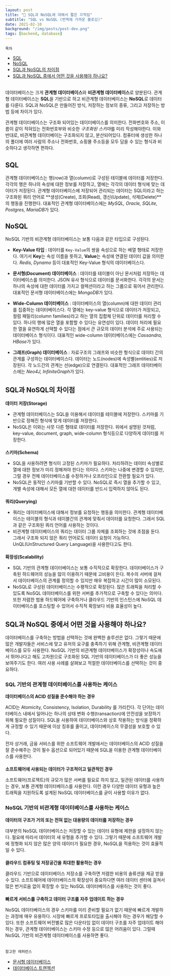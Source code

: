 ```yaml
---
layout: post
title: "🧐 SQL과 NoSQL에 대해서 짧은 끄적임"
subtitle: "SQL vs NoSQL (번역에 가까운 블로깅)"
date: 2021-02-10
background: "/img/posts/post-dev.png"
tags: [backend, database]
---
```


`목차` <br />

- [SQL](#SQL)
- [NoSQL](#NoSQL)
- [SQL과 NoSQL의 차이점](#SQL과-NoSQL의-차이점)
- [SQL과 NoSQL 중에서 어떤 것을 사용해야 하나요?](#SQL과-NoSQL-중에서-어떤-것을-사용해야-하나요?)

<p style="display: block; margin-top: 0px; margin-bottom: 32px" > </p>

데이터베이스는 크게 **관계형 데이터베이스**와 **비관계형 데이터베이스**로 양분된다. 관계형 데이터베이스는 **SQL**을 기반으로 하고 비관계형 데이터베이스는 **NoSQL**로 데이터를 다룬다. SQL과 NoSQL은 만들어진 방식, 저장하는 정보의 종류, 그리고 저장하는 방법 등에 차이가 있다. <br />

관계형 데이터베이스는 구조화 되어있는 데이터베이스를 의미한다. 전화번호와 주소, 이름이 같이 적혀있는 전화번호부와 비슷한 *구조화된 스키마*를 미리 작성해야한다. 이와 반대로, 비관계형 데이터베이는 구조화되지 않고, 분산되어있다. 컴퓨터에 생성한 하나의 폴더에 여러 사람의 주소나 전화번호, 쇼핑몰 주소등을 모두 담을 수 있는 형식과 비슷하다고 생각하면 편하다.

<p style="display: block; margin-top: 0px; margin-bottom: 32px" > </p>

## SQL

관계형 데이터베이스는 행(row)과 열(column)로 구성된 테이블에 데이터를 저장한다. 각각의 행은 하나의 속성에 대한 정보를 저장하고, 열에는 각각의 데이터 형식에 맞는 데이터가 저장된다. 관계형 데이터베이스에 저장되어 관리되는 데이터는 SQL이라고 하는 구조화된 쿼리 언어로 **생성(Create), 조회(Read), 갱신(Update), 삭제(Delete)**의 행동을 진행한다. 대표적인 관계형 데이터베이스에는 *MySQL, Oracle, SQLite, Postgres, MariaDB*가 있다.

<p style="display: block; margin-top: 0px; margin-bottom: 25px" > </p>

## NoSQL

NoSQL 기반의 비관계형 데이터베이스는 보통 다음과 같은 타입으로 구성된다.

- **Key-Value 타입** : 데이터를 `Key-Value`의 쌍을 속성으로 하는 배열 형태로 저장한다. 여기서 **Key**는 속성 이름을 뜻하고, **Value**는 속성에 연결된 데이터 값을 의미한다. _Redis, Dynamo_ 등이 대표적인 Key-Value 형식의 데이터베이스다.

- **문서형(Document) 데이터베이스** : 데이터를 테이블이 아닌 문서처럼 저장하는 데이터베이스를 의미한다. JSON 유사 형식으로 데이터를 문서화한다. 각각의 문서는 하나의 속성에 대한 데이터를 가지고 컬렉션이라고 하는 그룹으로 묶어서 관리한다. 대표적인 문서형 데이터베이스에는 *MongoDB*가 있다.

- **Wide-Column 데이터베이스** : 데이터베이스의 열(column)에 대한 데이터 관리를 집중하는 데이터베이스다. 각 열에는 key-value 형식으로 데이터가 저장되고, 컬럼 패밀리(column families)라고 하는 열의 집합체 단위로 데이터를 처리할 수 있다. 하나의 행에 많은 열을 포함할 수 있다는 유연성이 있다. 데이터 처리에 필요한 열을 유연하게 선택할 수 있다는 점에서 큰 규모의 데이터 분석에 주로 사용되는 데이터베이스 형식이다. 대표적인 wide-column 데이터베이스에는 *Cassandra, HBase*가 있다.

- **그래프(Graph) 데이터베이스** : 자료구조의 그래프와 비슷한 형식으로 데이터 간의 관계를 구성하는 데이터베이스다. 데이터는 노드(nodes)에 속성별(entities)로 저장된다. 각 노드간의 관계는 선(edge)으로 연결된다. 대표적인 그래프 데이터베이스에는 *Neo4J, InfiniteGraph*가 있다.

<p style="display: block; margin-top: 0px; margin-bottom: 32px" > </p>

## SQL과 NoSQL의 차이점

**데이터 저장(Storage)**

- 관계형 데이터베이스는 SQL을 이용해서 데이터를 테이블에 저장한다. 스키마를 기반으로 정해진 형식에 맞게 데이터를 저장한다.
- NoSQL은 이와는 사뭇 다른 형태로 데이터를 저장한다. 위에서 설명된 것처럼, key-value, document, graph, wide-column 형식등으로 다양하게 데이터를 저장한다.

<p style="display: block; margin-top: 0px; margin-bottom: 20px" > </p>

**스키마(Schema)**

- SQL을 사용하려면 형식이 고정된 스키마가 필요하다. 처리하려는 데이터 속성별로 열에 대한 정보가 미리 정해져야 한다는 의미다. 스키마는 나중에 변경할 수 있지만, 그럴 경우 전체 데이터베이스를 수정하거나 오프라인으로 전환할 필요가 있다.
- NoSQL은 동적인 스키마를 기반할 수 있다. NoSQL로 즉시 열을 추가할 수 있고, 개별 속성에 대해서 모든 열에 대한 데이터를 반드시 입력하지 않아도 된다.

<p style="display: block; margin-top: 0px; margin-bottom: 20px" > </p>

**쿼리(Querying)**

- 쿼리는 데이터베이스에 대해서 정보를 요청하는 행동을 의미한다. 관계형 데이터베이스는 테이블의 형식과 테이블간의 관계에 맞춰서 데이터를 요청한다. 그래서 SQL과 같은 구조화된 쿼리 언어를 사용하는 것이다.
- 비관계형 데이터베이스의 쿼리는 데이터 그룹 자체를 조회하는 것에 초점을 둔다. 그래서 구조화 되지 않은 쿼리 언어로도 데이터 요청이 가능하다. UnQL(UnStructured Query Language)을 사용한다고도 한다.

<p style="display: block; margin-top: 0px; margin-bottom: 20px" > </p>

**확장성(Scalability)**

- SQL 기반의 관계형 데이터베이스는 보통 수직적으로 확장한다. 데이터베이스가 구축된 하드웨어의 성능을 많이 이용하기 때문에 고비용이 든다. 복수의 서버에 걸쳐서 데이터베이스의 관계를 정의할 수 있지만 매우 복잡하고 시간이 많이 소모된다.
- NoSQL로 구성된 데이터베이스는 수평적으로 확장된다. 많은 트래픽을 처리할 수 있도록 NoSQL 데이터베이스를 위한 서버를 추가적으로 구축할 수 있다는 의미다. 또한 저렴한 범용 하드웨어에 구축하거나 클라우드 기반의 인스턴스에 NoSQL 데이터베이스를 호스팅할 수 있어서 수직적 확장보다 비용 효율성이 높다.

<p style="display: block; margin-top: 0px; margin-bottom: 32px" > </p>

## SQL과 NoSQL 중에서 어떤 것을 사용해야 하나요?

데이터베이스를 구축하는 방법을 선택하는 것에 완벽한 솔루션은 없다. 그렇기 때문에 많은 개발자들은 서비스에 맞고 유저의 요구를 충족하기 위해 관계형, 비관계형 데이터베이스를 모두 사용한다. NoSQL 기반의 비관계형 데이터베이스가 확장성이나 속도에서 뛰어나다고 해도 고차원으로 구조화된 SQL 기반의 데이터베이스가 더 좋은 성능을 보여주기도 한다. 여러 사용 사례를 살펴보고 적절한 데이터베이스를 선택하는 것이 중요하다.

<p style="display: block; margin-top: 0px; margin-bottom: 25px" > </p>

### SQL 기반의 관계형 데이터베이스를 사용하는 케이스

**데이터베이스의 **ACID** 성질을 준수해야 하는 경우** <br />

ACID는 Atomicity, Consistency, Isolation, Durability 를 가리킨다. 각 단어는 데이터베이스 내에서 일어나는 하나의 상태 변화 수행(transaction)에 안전성을 보장하기 위해 필요한 성질이다. SQL을 사용하여 데이터베이스와 상호 작용하는 방식을 정확하게 규정할 수 있기 때문에 이상 징후를 줄이고, 데이터베이스의 무결성을 보호할 수 있다. <br />

전자 상거래, 금융 서비스를 위한 소프트웨어 개발에서는 데이터베이스의 ACID 성질을 잘 준수해주는 것이 필수 옵션으로 되어있기 때문에 SQL을 이용한 관계형 데이터베이스를 사용한다. <br />

<p style="display: block; margin-top: 0px; margin-bottom: 20px" > </p>

**소프트웨어에 사용되는 데이터가 구조적이고 일관적인 경우** <br />

소프트웨어(프로젝트)의 규모가 많은 서버를 필요로 하지 않고, 일관된 데이터를 사용하는 경우, 보통 관계형 데이터베이스를 사용한다. 이런 경우 다양한 데이터 유형과 높은 트래픽을 지원하도록 설계된 NoSQL 데이터베이스를 굳이 사용할 이유가 없다.

<p style="display: block; margin-top: 0px; margin-bottom: 25px" > </p>

### NoSQL 기반의 비관계형 데이터베이스를 사용하는 케이스

**데이터의 구조가 거의 또는 전혀 없는 대용량의 데이터를 저장하는 경우** <br />

대부분의 NoSQL 데이터베이스는 저장할 수 있는 데이터 유형에 제한을 설정하지 않는다. 필요에 따라서 데이터의 새 유형을 추가할 수 있다. 그렇기 때문에 소프트웨어 개발에 정형화 되지 않은 많은 양의 데이터가 필요한 경우, NoSQL을 적용하는 것이 효율적일 수 있다.

<p style="display: block; margin-top: 0px; margin-bottom: 20px" > </p>

**클라우드 컴퓨팅 및 저장공간을 최대한 활용하는 경우** <br />

클라우드 기반으로 데이터베이스 저장소를 구축하면 저렴한 비용의 솔류션을 제공 받을 수 있다. 소프트웨어에 데이터베이스의 확장성이 중요하다면 여러 데이터 센터에 걸쳐서 많은 번거로움 없이 확장할 수 있는 NoSQL 데이터베이스를 사용하는 것이 좋다.

<p style="display: block; margin-top: 0px; margin-bottom: 20px" > </p>

**빠르게 서비스를 구축하고 데이터 구조를 자주 업데이트 하는 경우** <br />

NoSQL 데이터베이스의 경우 스키마를 미리 준비할 필요가 없기 때문에 빠르게 개발하는 과정에 매우 유용하다. 시장에 빠르게 프로토타입을 출시해야 하는 경우가 해당할 수 있다. 또한 소프트웨어 버전별로 많은 다운타임 없이 데이터 구조를 자주 업데이트 해야하는 경우, 관계형 데이터베이스는 스키마 수정 등으로 많은 어려움이 있다. 그럴때 NoSQL 기반의 비관계형 데이터베이스를 사용하면 좋다.

<p style="display: block; margin-top: 0px; margin-bottom: 32px" > </p>

`참고한 레퍼런스` <br />

- [문서형 데이터베이스](https://aws.amazon.com/ko/nosql/document/)
- [데이터베이스 트랜젝션](https://mommoo.tistory.com/62)

<p style="display: block; margin-top: 0px; margin-bottom: 32px" > </p>
